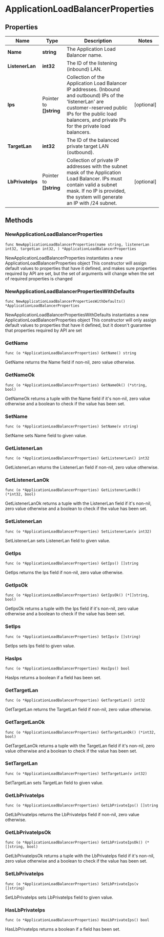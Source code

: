 # ApplicationLoadBalancerProperties

## Properties

|Name | Type | Description | Notes|
|------------ | ------------- | ------------- | -------------|
|**Name** | **string** | The Application Load Balancer name. | |
|**ListenerLan** | **int32** | The ID of the listening (inbound) LAN. | |
|**Ips** | Pointer to **[]string** | Collection of the Application Load Balancer IP addresses. (Inbound and outbound) IPs of the &#39;listenerLan&#39; are customer-reserved public IPs for the public load balancers, and private IPs for the private load balancers. | [optional] |
|**TargetLan** | **int32** | The ID of the balanced private target LAN (outbound). | |
|**LbPrivateIps** | Pointer to **[]string** | Collection of private IP addresses with the subnet mask of the Application Load Balancer. IPs must contain valid a subnet mask. If no IP is provided, the system will generate an IP with /24 subnet. | [optional] |

## Methods

### NewApplicationLoadBalancerProperties

`func NewApplicationLoadBalancerProperties(name string, listenerLan int32, targetLan int32, ) *ApplicationLoadBalancerProperties`

NewApplicationLoadBalancerProperties instantiates a new ApplicationLoadBalancerProperties object
This constructor will assign default values to properties that have it defined,
and makes sure properties required by API are set, but the set of arguments
will change when the set of required properties is changed

### NewApplicationLoadBalancerPropertiesWithDefaults

`func NewApplicationLoadBalancerPropertiesWithDefaults() *ApplicationLoadBalancerProperties`

NewApplicationLoadBalancerPropertiesWithDefaults instantiates a new ApplicationLoadBalancerProperties object
This constructor will only assign default values to properties that have it defined,
but it doesn't guarantee that properties required by API are set

### GetName

`func (o *ApplicationLoadBalancerProperties) GetName() string`

GetName returns the Name field if non-nil, zero value otherwise.

### GetNameOk

`func (o *ApplicationLoadBalancerProperties) GetNameOk() (*string, bool)`

GetNameOk returns a tuple with the Name field if it's non-nil, zero value otherwise
and a boolean to check if the value has been set.

### SetName

`func (o *ApplicationLoadBalancerProperties) SetName(v string)`

SetName sets Name field to given value.


### GetListenerLan

`func (o *ApplicationLoadBalancerProperties) GetListenerLan() int32`

GetListenerLan returns the ListenerLan field if non-nil, zero value otherwise.

### GetListenerLanOk

`func (o *ApplicationLoadBalancerProperties) GetListenerLanOk() (*int32, bool)`

GetListenerLanOk returns a tuple with the ListenerLan field if it's non-nil, zero value otherwise
and a boolean to check if the value has been set.

### SetListenerLan

`func (o *ApplicationLoadBalancerProperties) SetListenerLan(v int32)`

SetListenerLan sets ListenerLan field to given value.


### GetIps

`func (o *ApplicationLoadBalancerProperties) GetIps() []string`

GetIps returns the Ips field if non-nil, zero value otherwise.

### GetIpsOk

`func (o *ApplicationLoadBalancerProperties) GetIpsOk() (*[]string, bool)`

GetIpsOk returns a tuple with the Ips field if it's non-nil, zero value otherwise
and a boolean to check if the value has been set.

### SetIps

`func (o *ApplicationLoadBalancerProperties) SetIps(v []string)`

SetIps sets Ips field to given value.

### HasIps

`func (o *ApplicationLoadBalancerProperties) HasIps() bool`

HasIps returns a boolean if a field has been set.

### GetTargetLan

`func (o *ApplicationLoadBalancerProperties) GetTargetLan() int32`

GetTargetLan returns the TargetLan field if non-nil, zero value otherwise.

### GetTargetLanOk

`func (o *ApplicationLoadBalancerProperties) GetTargetLanOk() (*int32, bool)`

GetTargetLanOk returns a tuple with the TargetLan field if it's non-nil, zero value otherwise
and a boolean to check if the value has been set.

### SetTargetLan

`func (o *ApplicationLoadBalancerProperties) SetTargetLan(v int32)`

SetTargetLan sets TargetLan field to given value.


### GetLbPrivateIps

`func (o *ApplicationLoadBalancerProperties) GetLbPrivateIps() []string`

GetLbPrivateIps returns the LbPrivateIps field if non-nil, zero value otherwise.

### GetLbPrivateIpsOk

`func (o *ApplicationLoadBalancerProperties) GetLbPrivateIpsOk() (*[]string, bool)`

GetLbPrivateIpsOk returns a tuple with the LbPrivateIps field if it's non-nil, zero value otherwise
and a boolean to check if the value has been set.

### SetLbPrivateIps

`func (o *ApplicationLoadBalancerProperties) SetLbPrivateIps(v []string)`

SetLbPrivateIps sets LbPrivateIps field to given value.

### HasLbPrivateIps

`func (o *ApplicationLoadBalancerProperties) HasLbPrivateIps() bool`

HasLbPrivateIps returns a boolean if a field has been set.




